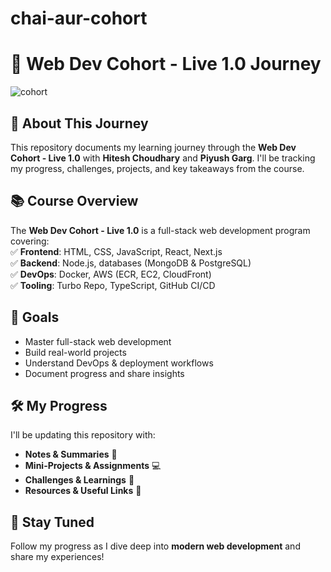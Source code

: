 ﻿# chai-aur-cohort
# 🚀 Web Dev Cohort - Live 1.0 Journey 
![cohort](https://github.com/user-attachments/assets/c162dc20-4441-4995-bc48-01b586ab014d)

## 🌟 About This Journey  
This repository documents my learning journey through the **Web Dev Cohort - Live 1.0** with **Hitesh Choudhary** and **Piyush Garg**. I'll be tracking my progress, challenges, projects, and key takeaways from the course.  

## 📚 Course Overview  
The **Web Dev Cohort - Live 1.0** is a full-stack web development program covering:  
✅ **Frontend**: HTML, CSS, JavaScript, React, Next.js  
✅ **Backend**: Node.js, databases (MongoDB & PostgreSQL)  
✅ **DevOps**: Docker, AWS (ECR, EC2, CloudFront)  
✅ **Tooling**: Turbo Repo, TypeScript, GitHub CI/CD  

## 📌 Goals  
- Master full-stack web development  
- Build real-world projects  
- Understand DevOps & deployment workflows  
- Document progress and share insights  

## 🛠️ My Progress  
I'll be updating this repository with:  
- **Notes & Summaries** 📖  
- **Mini-Projects & Assignments** 💻  
- **Challenges & Learnings** 🚧  
- **Resources & Useful Links** 🔗  

## 📢 Stay Tuned  
Follow my progress as I dive deep into **modern web development** and share my experiences!  
